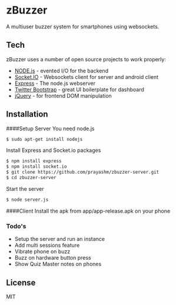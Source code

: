 # zBuzzer

A multiuser buzzer system for smartphones using websockets.

## Tech
zBuzzer uses a number of open source projects to work properly:
* [NODE.js] - evented I/O for the backend
* [Socket.IO] - Websockets client for server and android client
* [Express] - The node.js webserver
* [Twitter Bootstrap] - great UI boilerplate for dashboard
* [jQuery] - for frontend DOM manipulation

## Installation
####Setup Server
You need node.js
```sh
$ sudo apt-get install nodejs
```
Install Express and Socket.io packages
```sh
$ npm install express
$ npm install socket.io
$ git clone https://github.com/prayashm/zbuzzer-server.git
$ cd zbuzzer-server
```
Start the server
```sh
$ node server.js
```

####Client
Install the apk from app/app-release.apk on your phone

### Todo's

 - Setup the server and run an instance
 - Add multi sessions feature
 - Vibrate phone on buzz
 - Buzz on hardware button press
 - Show Quiz Master notes on phones

License
----

MIT

[node.js]:http://nodejs.org
[Twitter Bootstrap]:http://twitter.github.com/bootstrap/
[jQuery]:http://jquery.com
[express]:http://expressjs.com
[Socket.io]:http://socket.io
